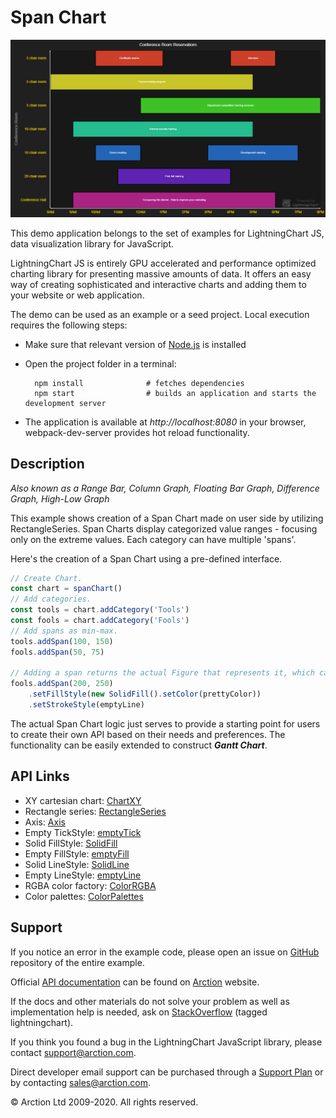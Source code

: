 # Span Chart

![Span Chart](spanChart.png)

This demo application belongs to the set of examples for LightningChart JS, data visualization library for JavaScript.

LightningChart JS is entirely GPU accelerated and performance optimized charting library for presenting massive amounts of data. It offers an easy way of creating sophisticated and interactive charts and adding them to your website or web application.

The demo can be used as an example or a seed project. Local execution requires the following steps:

- Make sure that relevant version of [Node.js](https://nodejs.org/en/download/) is installed
- Open the project folder in a terminal:

        npm install              # fetches dependencies
        npm start                # builds an application and starts the development server

- The application is available at *http://localhost:8080* in your browser, webpack-dev-server provides hot reload functionality.


## Description

*Also known as a Range Bar, Column Graph, Floating Bar Graph, Difference Graph, High-Low Graph*

This example shows creation of a Span Chart made on user side by utilizing RectangleSeries. Span Charts display categorized value ranges - focusing only on the extreme values. Each category can have multiple 'spans'.

Here's the creation of a Span Chart using a pre-defined interface.

```javascript
// Create Chart.
const chart = spanChart()
// Add categories.
const tools = chart.addCategory('Tools')
const fools = chart.addCategory('Fools')
// Add spans as min-max.
tools.addSpan(100, 150)
fools.addSpan(50, 75)

// Adding a span returns the actual Figure that represents it, which can be styled.
fools.addSpan(200, 250)
    .setFillStyle(new SolidFill().setColor(prettyColor))
    .setStrokeStyle(emptyLine)
```

The actual Span Chart logic just serves to provide a starting point for users to create their own API based on their needs and preferences. The functionality can be easily extended to construct ***Gantt Chart***.


## API Links

* XY cartesian chart: [ChartXY]
* Rectangle series: [RectangleSeries]
* Axis: [Axis]
* Empty TickStyle: [emptyTick]
* Solid FillStyle: [SolidFill]
* Empty FillStyle: [emptyFill]
* Solid LineStyle: [SolidLine]
* Empty LineStyle: [emptyLine]
* RGBA color factory: [ColorRGBA]
* Color palettes: [ColorPalettes]


## Support

If you notice an error in the example code, please open an issue on [GitHub][0] repository of the entire example.

Official [API documentation][1] can be found on [Arction][2] website.

If the docs and other materials do not solve your problem as well as implementation help is needed, ask on [StackOverflow][3] (tagged lightningchart).

If you think you found a bug in the LightningChart JavaScript library, please contact support@arction.com.

Direct developer email support can be purchased through a [Support Plan][4] or by contacting sales@arction.com.

[0]: https://github.com/Arction/
[1]: https://www.arction.com/lightningchart-js-api-documentation/
[2]: https://www.arction.com
[3]: https://stackoverflow.com/questions/tagged/lightningchart
[4]: https://www.arction.com/support-services/

© Arction Ltd 2009-2020. All rights reserved.


[ChartXY]: https://www.arction.com/lightningchart-js-api-documentation/v1.3.0/classes/chartxy.html
[RectangleSeries]: https://www.arction.com/lightningchart-js-api-documentation/v1.3.0/classes/rectangleseries.html
[Axis]: https://www.arction.com/lightningchart-js-api-documentation/v1.3.0/classes/axis.html
[emptyTick]: https://www.arction.com/lightningchart-js-api-documentation/v1.3.0/globals.html#emptytick
[SolidFill]: https://www.arction.com/lightningchart-js-api-documentation/v1.3.0/classes/solidfill.html
[emptyFill]: https://www.arction.com/lightningchart-js-api-documentation/v1.3.0/globals.html#emptyfill
[SolidLine]: https://www.arction.com/lightningchart-js-api-documentation/v1.3.0/classes/solidline.html
[emptyLine]: https://www.arction.com/lightningchart-js-api-documentation/v1.3.0/globals.html#emptyline
[ColorRGBA]: https://www.arction.com/lightningchart-js-api-documentation/v1.3.0/globals.html#colorrgba
[ColorPalettes]: https://www.arction.com/lightningchart-js-api-documentation/v1.3.0/globals.html#colorpalettes

